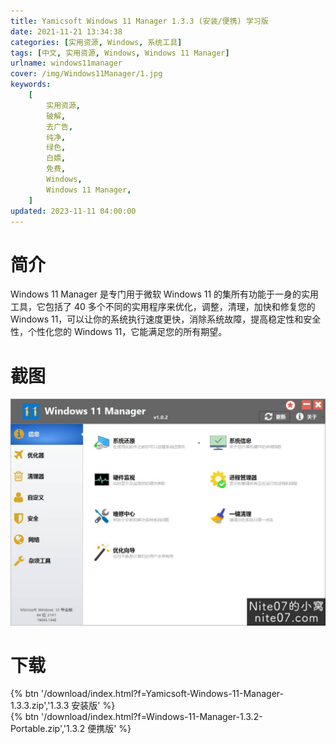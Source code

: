 ```yaml
---
title: Yamicsoft Windows 11 Manager 1.3.3 (安装/便携) 学习版
date: 2021-11-21 13:34:38
categories: [实用资源, Windows, 系统工具]
tags: [中文, 实用资源, Windows, Windows 11 Manager]
urlname: windows11manager
cover: /img/Windows11Manager/1.jpg
keywords:
    [
        实用资源,
        破解,
        去广告,
        纯净,
        绿色,
        白嫖,
        免费,
        Windows,
        Windows 11 Manager,
    ]
updated: 2023-11-11 04:00:00
---
```


# 简介

Windows 11 Manager 是专门用于微软 Windows 11 的集所有功能于一身的实用工具，它包括了 40 多个不同的实用程序来优化，调整，清理，加快和修复您的 Windows 11，可以让你的系统执行速度更快，消除系统故障，提高稳定性和安全性，个性化您的 Windows 11，它能满足您的所有期望。

# 截图

![](/img/Windows11Manager/2.jpg)

# 下载

{% btn '/download/index.html?f=Yamicsoft-Windows-11-Manager-1.3.3.zip','1.3.3 安装版' %}
<br>
{% btn '/download/index.html?f=Windows-11-Manager-1.3.2-Portable.zip','1.3.2 便携版' %}
